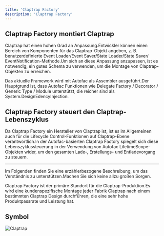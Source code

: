 ```yaml
---
title: 'Claptrap Factory'
description: 'Claptrap Factory'
---
```



## Claptrap Factory montiert Claptrap

Claptrap hat einen hohen Grad an Anpassung.Entwickler können einen Bereich von Komponenten für das Claptrap-Objekt angeben, z. B. benutzerdefinierte Event Loader/Event Saver/State Loader/State Saver/ EventNotification-Methode.Um sich an diese Anpassung anzupassen, ist es notwendig, ein gutes Schema zu verwenden, um die Montage von Claptrap-Objekten zu erreichen.

Das aktuelle Framework wird mit Autofac als Assembler ausgeführt.Der Hauptgrund ist, dass Autofac Funktionen wie Delegate Factory / Decorator / Generic Type / Module unterstützt, die reicher sind als System.DesignEdencyInjection.

## Claptrap Factory steuert den Claptrap-Lebenszyklus

Da Claptrap Factory ein Hersteller von Claptrap ist, ist es im Allgemeinen auch für die Lifecycle Control-Funktionen auf Claptrap-Ebene verantwortlich.In der Autofac-basierten Claptrap Factory spiegelt sich diese Lebenszyklussteuerung in der Verwendung von Autofac LifetimeScope-Objekten wider, um den gesamten Lade-, Erstellungs- und Entladevorgang zu steuern.

---

Im Folgenden finden Sie eine erzählerbezogene Beschreibung, um das Verständnis zu unterstützen.Machen Sie sich keine allzu großen Sorgen.

Claptrap Factory ist der primäre Standort für die Claptrap-Produktion.Es wird eine kundenspezifische Montage jeder Fabrik Claptrap nach einem bestimmten Claptrap Design durchführen, die eine sehr hohe Produktpassrate und Leistung hat.

## Symbol

![Claptrap](/images/claptrap_icons/claptrap_factory.svg)
